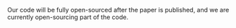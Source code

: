 Our code will be fully open-sourced after the paper is published, and we are currently open-sourcing part of the code.
